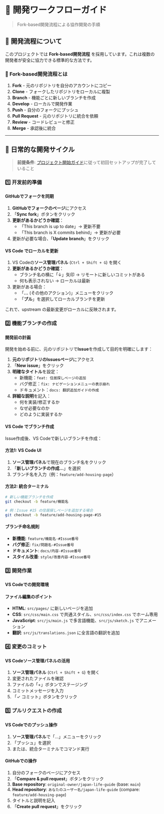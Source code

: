 # 🔄 開発ワークフローガイド

> Fork-based開発流程による協作開発の手順

## 📖 開発流程について

このプロジェクトでは **Fork-based開発流程** を採用しています。これは複数の開発者が安全に協力できる標準的な方法です。

### 🔀 Fork-based開発流程とは

1. **Fork** - 元のリポジトリを自分のアカウントにコピー
2. **Clone** - フォークしたリポジトリをローカルに複製
3. **Branch** - 機能ごとに新しいブランチを作成
4. **Develop** - ローカルで開発作業
5. **Push** - 自分のフォークにプッシュ
6. **Pull Request** - 元のリポジトリに統合を依頼
7. **Review** - コードレビューと修正
8. **Merge** - 承認後に統合

---

## 🔄 日常的な開発サイクル

> **前提条件**: [プロジェクト開始ガイド](getting-started.md)に従って初回セットアップが完了していること

### 1️⃣ 开发前的準備

#### GitHubでフォークを同期

1. **GitHubでフォークのページ**にアクセス
2. 「**Sync fork**」ボタンをクリック
3. **更新があるかどうか確認**：
   - 「This branch is up to date」→ 更新不要
   - 「This branch is X commits behind」→ 更新が必要
4. 更新が必要な場合、「**Update branch**」をクリック

#### VS Code でローカルを更新

1. VS Codeの**ソース管理パネル** (`Ctrl + Shift + G`) を開く
2. **更新があるかどうか確認**：
   - ブランチ名の横に「↓」矢印 → リモートに新しいコミットがある
   - 何も表示されない → ローカルは最新
3. 更新がある場合：
   - 「**...** (その他のアクション)」メニューをクリック
   - 「**プル**」を選択してローカルブランチを更新

これで、upstream の最新変更がローカルに反映されます。

### 2️⃣ 機能ブランチの作成

#### 開発前の計画

開発を始める前に、元のリポジトリで**Issue**を作成して目的を明確にします：

1. **元のリポジトリのIssuesページ**にアクセス
2. 「**New issue**」をクリック
3. **明確なタイトル**を設定：
   - 新機能：`feat: 住居探しページの追加`
   - バグ修正：`fix: ナビゲーションメニューの表示崩れ`
   - ドキュメント：`docs: 翻訳追加ガイドの作成`
4. **詳細な説明**を記入：
   - 何を実装/修正するか
   - なぜ必要なのか
   - どのように実装するか

#### VS Code でブランチ作成

Issue作成後、VS Codeで新しいブランチを作成：

#### 方法1: VS Code UI

1. **ソース管理パネル**で現在のブランチ名をクリック
2. 「**新しいブランチの作成...**」を選択
3. ブランチ名を入力（例：`feature/add-housing-page`）

#### 方法2: 統合ターミナル

```bash
# 新しい機能ブランチを作成
git checkout -b feature/機能名

# 例：Issue #15 の住居探しページを追加する場合
git checkout -b feature/add-housing-page-#15
```

#### ブランチ命名規則

- **新機能**: `feature/機能名-#Issue番号`
- **バグ修正**: `fix/問題名-#Issue番号`
- **ドキュメント**: `docs/内容-#Issue番号`
- **スタイル改善**: `style/改善内容-#Issue番号`

### 3️⃣ 開発作業

#### VS Codeでの開発環境

#### ファイル編集のポイント

- **HTML**: `src/pages/` に新しいページを追加
- **CSS**: `src/css/main.css` で共通スタイル、`src/css/index.css` でホーム専用
- **JavaScript**: `src/js/main.js` で多言語機能、`src/js/sketch.js` でアニメーション
- **翻訳**: `src/js/translations.json` に全言語の翻訳を追加

### 4️⃣ 変更のコミット

#### VS Codeソース管理パネルの活用

1. **ソース管理パネル** (`Ctrl + Shift + G`) を開く
2. 変更されたファイルを確認
3. ファイルの「+」ボタンでステージング
4. コミットメッセージを入力
5. 「✓ コミット」ボタンをクリック

### 5️⃣ プルリクエストの作成

#### VS Codeでのプッシュ操作

1. **ソース管理パネル**で「...」メニューをクリック
2. 「プッシュ」を選択
3. または、統合ターミナルでコマンド実行

#### GitHubでの操作

1. 自分のフォークのページにアクセス
2. 「**Compare & pull request**」ボタンをクリック
3. **Base repository**: `original-owner/japan-life-guide` (base: `main`)
4. **Head repository**: `あなたのユーザー名/japan-life-guide` (compare: `feature/add-housing-page`)
5. タイトルと説明を記入
6. 「**Create pull request**」をクリック
